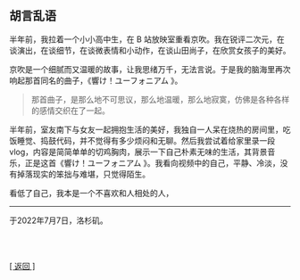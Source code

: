 ## 胡言乱语

半年前，我拉着一个小小高中生，在 B 站放映室重看京吹。我在锐评二次元，在谈演出，在谈细节，在谈微表情和小动作，在谈山田尚子，在欣赏女孩子的美好。

京吹是一个细腻而又温暖的故事，让我思绪万千，无法言说。于是我的脑海里再次响起那首同名的曲子，《響け！ユーフォニアム 》。

> 那首曲子，是那么地不可思议，那么地温暖，那么地寂寞，仿佛是各种各样的感情交织在了一起。
>

半年前，室友南下与女友一起拥抱生活的美好，我独自一人呆在烧热的房间里，吃饭睡觉、捣鼓代码，并不觉得有多少烦闷和无聊。然后我尝试着给家里录一段 vlog，内容是简简单单的切鸡胸肉，展示一下自己朴素无味的生活，其背景音乐，正是这首《響け！ユーフォニアム 》。我看向视频中的自己，平静、冷淡，没有掉落现实的笨拙与难堪，只觉得陌生。

看低了自己，我本是一个不喜欢和人相处的人，

------

于2022年7月7日，洛杉矶。

<br>

<br>

[[ 返回 ]](../../../../sites/proses/多余的话.md)

